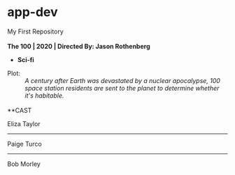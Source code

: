 # app-dev
My First Repository
<br></br>
<b> The 100 | 2020 | Directed By: Jason Rothenberg</b>
* **Sci-fi**

<dt>Plot:</dt>
<dd><i> A century after Earth was devastated by a nuclear apocalypse, 100 space station residents are sent to the planet to determine whether it's habitable.</i></dd>
</br>
**CAST

<p>Eliza Taylor  </p>


-------------------------------------------------------------------------------------------------------------------------------------------------------------------

<p>Paige Turco </p>



-------------------------------------------------------------------------------------------------------------------------------------------------------------------

<p>Bob Morley  </p>
